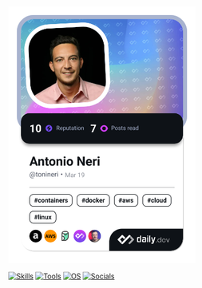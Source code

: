 <a href="https://app.daily.dev/tonineri">
  <img src="./devcard.png" width="375" alt="Antonio's Dev Card"/>
</a>


[![Skills](https://skillicons.dev/icons?i=kubernetes,azure,aws,gcp,openshift&theme=dark)](https://skillicons.dev)
[![Tools](https://skillicons.dev/icons?i=bash,docker,github,gitlab,git,sublime,vscode,terraform,postman&theme=dark)](https://skillicons.dev)
[![OS](https://skillicons.dev/icons?i=linux,redhat,ubuntu,windows&theme=dark)](https://skillicons.dev)
[![Socials](https://skillicons.dev/icons?i=linkedin&theme=dark)](https://skillicons.dev)
